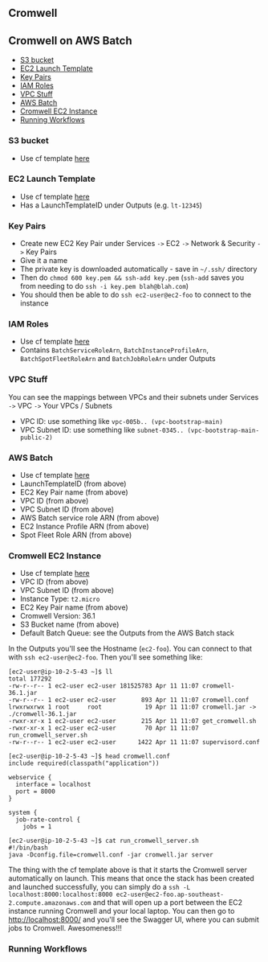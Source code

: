Cromwell
--------

## Cromwell on AWS Batch

<!-- vim-markdown-toc GFM -->

* [S3 bucket](#s3-bucket)
* [EC2 Launch Template](#ec2-launch-template)
* [Key Pairs](#key-pairs)
* [IAM Roles](#iam-roles)
* [VPC Stuff](#vpc-stuff)
* [AWS Batch](#aws-batch)
* [Cromwell EC2 Instance](#cromwell-ec2-instance)
* [Running Workflows](#running-workflows)

<!-- vim-markdown-toc -->

### S3 bucket
* Use cf template
  [here](https://github.com/aws-samples/aws-genomics-workflows/blob/master/src/templates/aws-genomics-s3.template.yaml)

### EC2 Launch Template
* Use cf template
  [here](https://github.com/aws-samples/aws-genomics-workflows/blob/master/src/templates/aws-genomics-launch-template.template.yaml)
* Has a LaunchTemplateID under Outputs (e.g. `lt-12345`)

### Key Pairs
* Create new EC2 Key Pair under Services `->` EC2 `->` Network & Security `->` Key Pairs
* Give it a name
* The private key is downloaded automatically - save in `~/.ssh/` directory
* Then do `chmod 600 key.pem && ssh-add key.pem` (`ssh-add` saves you from needing to do `ssh -i key.pem blah@blah.com`)
* You should then be able to do `ssh ec2-user@ec2-foo` to connect to the instance

### IAM Roles
* Use cf template
  [here](https://github.com/aws-samples/aws-genomics-workflows/blob/master/src/templates/aws-genomics-iam.template.yaml)
* Contains `BatchServiceRoleArn`, `BatchInstanceProfileArn`,
  `BatchSpotFleetRoleArn` and `BatchJobRoleArn` under Outputs

### VPC Stuff
You can see the mappings between VPCs and their subnets under Services `->` VPC `->` Your VPCs / Subnets

* VPC ID: use something like `vpc-005b.. (vpc-bootstrap-main)`
* VPC Subnet ID: use something like `subnet-0345.. (vpc-bootstrap-main-public-2)`

### AWS Batch
* Use cf template
  [here](https://github.com/aws-samples/aws-genomics-workflows/blob/master/src/templates/aws-genomics-batch.template.yaml)
* LaunchTemplateID (from above)
* EC2 Key Pair name (from above)
* VPC ID (from above)
* VPC Subnet ID (from above)
* AWS Batch service role ARN (from above)
* EC2 Instance Profile ARN (from above)
* Spot Fleet Role ARN (from above)

### Cromwell EC2 Instance
* Use cf template
  [here](https://github.com/aws-samples/aws-genomics-workflows/blob/master/src/templates/cromwell/cromwell-server.template.yaml)
* VPC ID (from above)
* VPC Subnet ID (from above)
* Instance Type: `t2.micro`
* EC2 Key Pair name (from above)
* Cromwell Version: 36.1
* S3 Bucket name (from above)
* Default Batch Queue: see the Outputs from the AWS Batch stack

In the Outputs you'll see the Hostname (`ec2-foo`). You can connect to that with `ssh ec2-user@ec2-foo`. Then you'll see something like:

```
[ec2-user@ip-10-2-5-43 ~]$ ll
total 177292
-rw-r--r-- 1 ec2-user ec2-user 181525783 Apr 11 11:07 cromwell-36.1.jar
-rw-r--r-- 1 ec2-user ec2-user       893 Apr 11 11:07 cromwell.conf
lrwxrwxrwx 1 root     root            19 Apr 11 11:07 cromwell.jar -> ./cromwell-36.1.jar
-rwxr-xr-x 1 ec2-user ec2-user       215 Apr 11 11:07 get_cromwell.sh
-rwxr-xr-x 1 ec2-user ec2-user        70 Apr 11 11:07 run_cromwell_server.sh
-rw-r--r-- 1 ec2-user ec2-user      1422 Apr 11 11:07 supervisord.conf

[ec2-user@ip-10-2-5-43 ~]$ head cromwell.conf
include required(classpath("application"))

webservice {
  interface = localhost
  port = 8000
}

system {
  job-rate-control {
    jobs = 1

[ec2-user@ip-10-2-5-43 ~]$ cat run_cromwell_server.sh
#!/bin/bash
java -Dconfig.file=cromwell.conf -jar cromwell.jar server
```

The thing with the cf template above is that it starts the Cromwell server automatically on launch.
This means that once the stack has been created and launched successfully, you can simply do a
`ssh -L localhost:8000:localhost:8000 ec2-user@ec2-foo.ap-southeast-2.compute.amazonaws.com`
and that will open up a port between the EC2 instance running Cromwell and your local laptop.
You can then go to <http://localhost:8000/> and you'll see the Swagger UI, where you can submit
jobs to Cromwell. Awesomeness!!!

### Running Workflows

